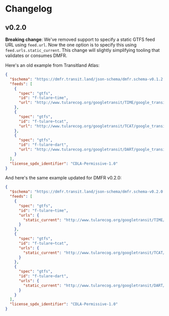 # Changelog

## v0.2.0

**Breaking change**: We've removed support to specify a static GTFS feed URL using `feed.url`. Now the one option is to specify this using `feed.urls.static_current`. This change will slightly simplifying tooling that validates or consumes DMFR. 

Here's an old example from Transitland Atlas:

```json
{
  "$schema": "https://dmfr.transit.land/json-schema/dmfr.schema-v0.1.2.json",
  "feeds": [
    {
      "spec": "gtfs",
      "id": "f-tulare~time",
      "url": "http://www.tularecog.org/googletransit/TIME/google_transit.zip"
    },
    {
      "spec": "gtfs",
      "id": "f-tulare~tcat",
      "url": "http://www.tularecog.org/googletransit/TCAT/google_transit.zip"
    },
    {
      "spec": "gtfs",
      "id": "f-tulare~dart",
      "url": "http://www.tularecog.org/googletransit/DART/google_transit.zip"
    }
  ],
  "license_spdx_identifier": "CDLA-Permissive-1.0"
}
```

And here's the same example updated for DMFR v0.2.0:

```json
{
  "$schema": "https://dmfr.transit.land/json-schema/dmfr.schema-v0.2.0.json",
  "feeds": [
    {
      "spec": "gtfs",
      "id": "f-tulare~time",
      "urls": {
        "static_current": "http://www.tularecog.org/googletransit/TIME/google_transit.zip"
      }
    },
    {
      "spec": "gtfs",
      "id": "f-tulare~tcat",
      "urls": {
        "static_current": "http://www.tularecog.org/googletransit/TCAT/google_transit.zip"
      }
    },
    {
      "spec": "gtfs",
      "id": "f-tulare~dart",
      "urls": {
        "static_current": "http://www.tularecog.org/googletransit/DART/google_transit.zip"
      }
    }
  ],
  "license_spdx_identifier": "CDLA-Permissive-1.0"
}
```
